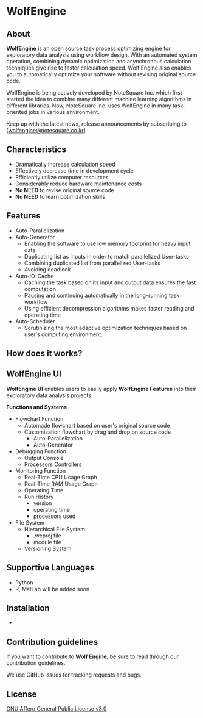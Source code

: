 # WolfEngine
## About
**WolfEngine** is an open source task process optimizing engine for exploratory data analysis using workflow design. 
With an automated system operation, combining dynamic optimization and asynchronous calculation techniques give rise to faster calculation speed. Wolf Engine  also enables you to automatically optimize your software without revising original source code.

WolfEngine is being actively developed by NoteSquare Inc. which first started the idea to combine many different machine learning algorithms in different libraries. Now, NoteSquare Inc. uses WolfEngine in many task-oriented jobs in various environment.

Keep up with the latest news, release announcements by subscribing to [wolfengine@notesquare.co.kr]

## Characteristics
* Dramatically increase calculation speed 
* Effectively decrease time in development cycle
* Efficiently utilize computer resources 
* Considerably reduce hardware maintenance costs
* **No NEED** to revise original source code 
* **No NEED** to learn optimization skills 

## Features
* Auto-Parallelization 
* Auto-Generator
    * Enabling the software to use low memory footprint for heavy input data
    * Duplicating list as inputs in order to match parallelized User-tasks
    * Combining duplicated list from parallelized User-tasks
    * Avoiding deadlock
* Auto-IO-Cache
    * Caching the task based on its input and output data ensures the fast computation 
    * Pausing and continuing automatically in the long-running task workflow
    * Using efficient decompression algorithms makes faster reading and operating time 
* Auto-Scheduler 
    * Scrutinizing the most adaptive optimization techniques based on user's computing environment.

## How does it works?

## WolfEngine UI
**WolfEngine UI** enables users to easily apply **WolfEngine Features** into their exploratory data analysis projects.

**Functions and Systems**

* Flowchart Function
    * Automade flowchart based on user's original source code 
    * Customization flowchart by drag and drop on source code
        * Auto-Parallelization 
        * Auto-Generator 
* Debugging Function
    * Output Console
    * Processors Controllers
* Monitoring Function 
    * Real-Time CPU Usage Graph
    * Real-Time RAM Usage Graph
    * Operating Time
    * Run History 
        * version 
        * operating time
        * processors used
* File System
    * Hierarchical File System 
        * .weproj file 
        * module file 
    * Versioning System

## Supportive Languages

* Python 
* R, MatLab will be added soon

## Installation 

* 

## Contribution guidelines

If you want to contribute to **Wolf Engine**, be sure to read through our contribution guidelines.

We use GitHub issues for tracking requests and bugs. 

## License

[GNU Affero General Public License v3.0](LICENSE)



